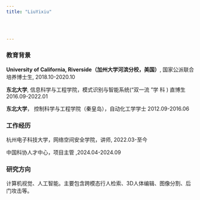 ```yaml
---
title: "LiuYixiu"


   
    
---
```



### 教育背景

**University of California, Riverside（加州大学河滨分校，美国）**, 国家公派联合培养博士生,	2018.10-2020.10

**东北大学**, 信息科学与工程学院，模式识别与智能系统(“双一流 ”学  科 )   直博生	2016.09-2022.01

**东北大学**， 	控制科学与工程学院（秦皇岛），自动化工学学士	2012.09-2016.06



### 工作经历  

杭州电子科技大学，网络空间安全学院，讲师, 2022.03-至今

中国科协人才中心，项目主管	,2024.04-2024.09

### 研究方向

计算机视觉、人工智能。主要包含跨模态行人检索、3D人体编辑、图像分割、后门攻击等。
 

